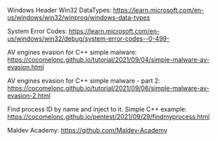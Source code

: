 Windows Header Win32 DataTypes: https://learn.microsoft.com/en-us/windows/win32/winprog/windows-data-types

System Error Codes: https://learn.microsoft.com/en-us/windows/win32/debug/system-error-codes--0-499-

AV engines evasion for C++ simple malware:
https://cocomelonc.github.io/tutorial/2021/09/04/simple-malware-av-evasion.html

AV engines evasion for C++ simple malware - part 2:
https://cocomelonc.github.io/tutorial/2021/09/06/simple-malware-av-evasion-2.html

Find process ID by name and inject to it. Simple C++ example:
https://cocomelonc.github.io/pentest/2021/09/29/findmyprocess.html

Maldev Academy: 
https://github.com/Maldev-Academy